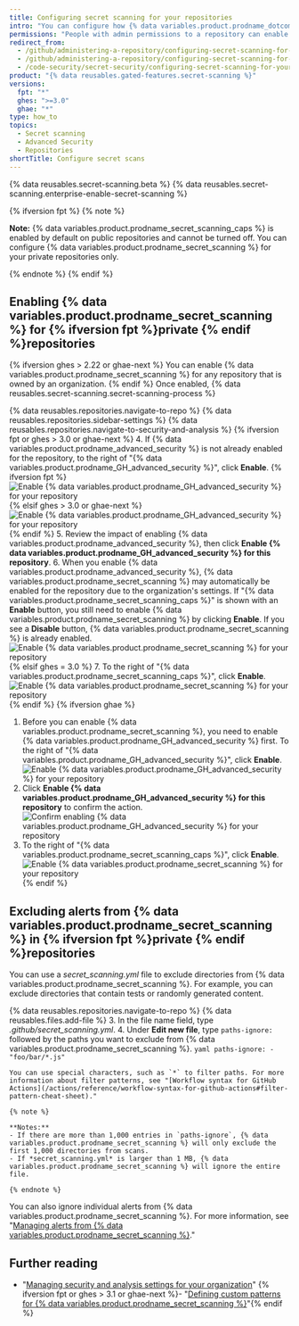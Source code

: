 ```yaml
---
title: Configuring secret scanning for your repositories
intro: "You can configure how {% data variables.product.prodname_dotcom %} scans your repositories for secrets."
permissions: "People with admin permissions to a repository can enable {% data variables.product.prodname_secret_scanning %} for the repository."
redirect_from:
  - /github/administering-a-repository/configuring-secret-scanning-for-private-repositories
  - /github/administering-a-repository/configuring-secret-scanning-for-your-repositories
  - /code-security/secret-security/configuring-secret-scanning-for-your-repositories
product: "{% data reusables.gated-features.secret-scanning %}"
versions:
  fpt: "*"
  ghes: ">=3.0"
  ghae: "*"
type: how_to
topics:
  - Secret scanning
  - Advanced Security
  - Repositories
shortTitle: Configure secret scans
---
```


{% data reusables.secret-scanning.beta %}
{% data reusables.secret-scanning.enterprise-enable-secret-scanning %}

{% ifversion fpt %}
{% note %}

**Note:** {% data variables.product.prodname_secret_scanning_caps %} is enabled by default on public repositories and cannot be turned off. You can configure {% data variables.product.prodname_secret_scanning %} for your private repositories only.

{% endnote %}
{% endif %}

## Enabling {% data variables.product.prodname_secret_scanning %} for {% ifversion fpt %}private {% endif %}repositories

{% ifversion ghes > 2.22 or ghae-next %}
You can enable {% data variables.product.prodname_secret_scanning %} for any repository that is owned by an organization.
{% endif %} Once enabled, {% data reusables.secret-scanning.secret-scanning-process %}

{% data reusables.repositories.navigate-to-repo %}
{% data reusables.repositories.sidebar-settings %}
{% data reusables.repositories.navigate-to-security-and-analysis %}
{% ifversion fpt or ghes > 3.0 or ghae-next %} 4. If {% data variables.product.prodname_advanced_security %} is not already enabled for the repository, to the right of "{% data variables.product.prodname_GH_advanced_security %}", click **Enable**.
{% ifversion fpt %}![Enable {% data variables.product.prodname_GH_advanced_security %} for your repository](/assets/images/help/repository/enable-ghas-dotcom.png)
{% elsif ghes > 3.0 or ghae-next %}![Enable {% data variables.product.prodname_GH_advanced_security %} for your repository](/assets/images/enterprise/3.1/help/repository/enable-ghas.png){% endif %} 5. Review the impact of enabling {% data variables.product.prodname_advanced_security %}, then click **Enable {% data variables.product.prodname_GH_advanced_security %} for this repository**. 6. When you enable {% data variables.product.prodname_advanced_security %}, {% data variables.product.prodname_secret_scanning %} may automatically be enabled for the repository due to the organization's settings. If "{% data variables.product.prodname_secret_scanning_caps %}" is shown with an **Enable** button, you still need to enable {% data variables.product.prodname_secret_scanning %} by clicking **Enable**. If you see a **Disable** button, {% data variables.product.prodname_secret_scanning %} is already enabled.
![Enable {% data variables.product.prodname_secret_scanning %} for your repository](/assets/images/help/repository/enable-secret-scanning-dotcom.png)
{% elsif ghes = 3.0 %} 7. To the right of "{% data variables.product.prodname_secret_scanning_caps %}", click **Enable**.
![Enable {% data variables.product.prodname_secret_scanning %} for your repository](/assets/images/help/repository/enable-secret-scanning-ghe.png)
{% endif %}
{% ifversion ghae %}

1. Before you can enable {% data variables.product.prodname_secret_scanning %}, you need to enable {% data variables.product.prodname_GH_advanced_security %} first. To the right of "{% data variables.product.prodname_GH_advanced_security %}", click **Enable**.
   ![Enable {% data variables.product.prodname_GH_advanced_security %} for your repository](/assets/images/enterprise/github-ae/repository/enable-ghas-ghae.png)
2. Click **Enable {% data variables.product.prodname_GH_advanced_security %} for this repository** to confirm the action.
   ![Confirm enabling {% data variables.product.prodname_GH_advanced_security %} for your repository](/assets/images/enterprise/github-ae/repository/enable-ghas-confirmation-ghae.png)
3. To the right of "{% data variables.product.prodname_secret_scanning_caps %}", click **Enable**.
   ![Enable {% data variables.product.prodname_secret_scanning %} for your repository](/assets/images/enterprise/github-ae/repository/enable-secret-scanning-ghae.png)
   {% endif %}

## Excluding alerts from {% data variables.product.prodname_secret_scanning %} in {% ifversion fpt %}private {% endif %}repositories

You can use a _secret_scanning.yml_ file to exclude directories from {% data variables.product.prodname_secret_scanning %}. For example, you can exclude directories that contain tests or randomly generated content.

{% data reusables.repositories.navigate-to-repo %}
{% data reusables.files.add-file %} 3. In the file name field, type _.github/secret_scanning.yml_. 4. Under **Edit new file**, type `paths-ignore:` followed by the paths you want to exclude from {% data variables.product.prodname_secret_scanning %}.
`yaml paths-ignore: - "foo/bar/*.js" `

    You can use special characters, such as `*` to filter paths. For more information about filter patterns, see "[Workflow syntax for GitHub Actions](/actions/reference/workflow-syntax-for-github-actions#filter-pattern-cheat-sheet)."

    {% note %}

    **Notes:**
    - If there are more than 1,000 entries in `paths-ignore`, {% data variables.product.prodname_secret_scanning %} will only exclude the first 1,000 directories from scans.
    - If *secret_scanning.yml* is larger than 1 MB, {% data variables.product.prodname_secret_scanning %} will ignore the entire file.

    {% endnote %}

You can also ignore individual alerts from {% data variables.product.prodname_secret_scanning %}. For more information, see "[Managing alerts from {% data variables.product.prodname_secret_scanning %}](/github/administering-a-repository/managing-alerts-from-secret-scanning#managing-secret-scanning-alerts)."

## Further reading

- "[Managing security and analysis settings for your organization](/organizations/keeping-your-organization-secure/managing-security-and-analysis-settings-for-your-organization)"
  {% ifversion fpt or ghes > 3.1 or ghae-next %}- "[Defining custom patterns for {% data variables.product.prodname_secret_scanning %}](/code-security/secret-security/defining-custom-patterns-for-secret-scanning)"{% endif %}
